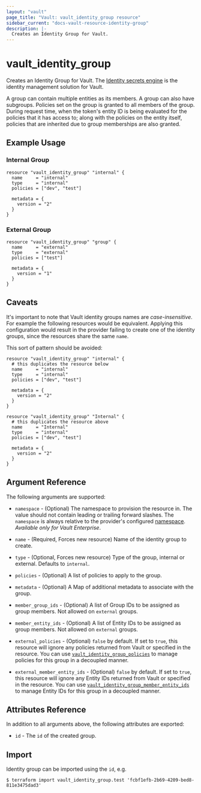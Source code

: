 ```yaml
---
layout: "vault"
page_title: "Vault: vault_identity_group resource"
sidebar_current: "docs-vault-resource-identity-group"
description: |-
  Creates an Identity Group for Vault.
---
```


# vault\_identity\_group

Creates an Identity Group for Vault. The [Identity secrets engine](https://www.vaultproject.io/docs/secrets/identity/index.html) is the identity management solution for Vault.

A group can contain multiple entities as its members. A group can also have subgroups. Policies set on the group is granted to all members of the group. During request time, when the token's entity ID is being evaluated for the policies that it has access to; along with the policies on the entity itself, policies that are inherited due to group memberships are also granted.

## Example Usage

### Internal Group

```hcl
resource "vault_identity_group" "internal" {
  name     = "internal"
  type     = "internal"
  policies = ["dev", "test"]

  metadata = {
    version = "2"
  }
}
```

### External Group

```hcl
resource "vault_identity_group" "group" {
  name     = "external"
  type     = "external"
  policies = ["test"]

  metadata = {
    version = "1"
  }
}
```

## Caveats

It's important to note that Vault identity groups names are *case-insensitive*. For example the following resources would be equivalent.
Applying this configuration would result in the provider failing to create one of the identity groups, since the resources share the same `name`.

This sort of pattern should be avoided:
```hcl
resource "vault_identity_group" "internal" {
  # this duplicates the resource below
  name     = "internal"
  type     = "internal"
  policies = ["dev", "test"]

  metadata = {
    version = "2"
  }
}

resource "vault_identity_group" "Internal" {
  # this duplicates the resource above
  name     = "Internal"
  type     = "internal"
  policies = ["dev", "test"]

  metadata = {
    version = "2"
  }
}
```


## Argument Reference

The following arguments are supported:

* `namespace` - (Optional) The namespace to provision the resource in.
  The value should not contain leading or trailing forward slashes.
  The `namespace` is always relative to the provider's configured [namespace](/docs/providers/vault#namespace).
   *Available only for Vault Enterprise*.

* `name` - (Required, Forces new resource) Name of the identity group to create.

* `type` - (Optional, Forces new resource) Type of the group, internal or external. Defaults to `internal`.

* `policies` - (Optional) A list of policies to apply to the group.

* `metadata` - (Optional) A Map of additional metadata to associate with the group.

* `member_group_ids` - (Optional) A list of Group IDs to be assigned as group members. Not allowed on `external` groups.

* `member_entity_ids` - (Optional) A list of Entity IDs to be assigned as group members. Not allowed on `external` groups.

* `external_policies` - (Optional) `false` by default. If set to `true`, this resource will ignore any policies returned from Vault or specified in the resource. You can use [`vault_identity_group_policies`](identity_group_policies.html) to manage policies for this group in a decoupled manner.

* `external_member_entity_ids` - (Optional) `false` by default. If set to `true`, this resource will ignore any Entity IDs returned from Vault or specified in the resource. You can use [`vault_identity_group_member_entity_ids`](identity_group_member_entity_ids.html) to manage Entity IDs for this group in a decoupled manner.

## Attributes Reference

In addition to all arguments above, the following attributes are exported:

* `id` - The `id` of the created group.

## Import

Identity group can be imported using the `id`, e.g.

```
$ terraform import vault_identity_group.test 'fcbf1efb-2b69-4209-bed8-811e3475dad3'
```
